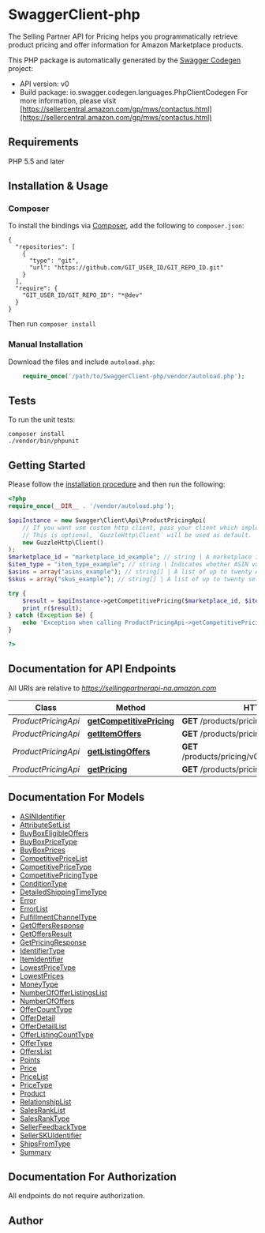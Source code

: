 # SwaggerClient-php
The Selling Partner API for Pricing helps you programmatically retrieve product pricing and offer information for Amazon Marketplace products.

This PHP package is automatically generated by the [Swagger Codegen](https://github.com/swagger-api/swagger-codegen) project:

- API version: v0
- Build package: io.swagger.codegen.languages.PhpClientCodegen
For more information, please visit [https://sellercentral.amazon.com/gp/mws/contactus.html](https://sellercentral.amazon.com/gp/mws/contactus.html)

## Requirements

PHP 5.5 and later

## Installation & Usage
### Composer

To install the bindings via [Composer](http://getcomposer.org/), add the following to `composer.json`:

```
{
  "repositories": [
    {
      "type": "git",
      "url": "https://github.com/GIT_USER_ID/GIT_REPO_ID.git"
    }
  ],
  "require": {
    "GIT_USER_ID/GIT_REPO_ID": "*@dev"
  }
}
```

Then run `composer install`

### Manual Installation

Download the files and include `autoload.php`:

```php
    require_once('/path/to/SwaggerClient-php/vendor/autoload.php');
```

## Tests

To run the unit tests:

```
composer install
./vendor/bin/phpunit
```

## Getting Started

Please follow the [installation procedure](#installation--usage) and then run the following:

```php
<?php
require_once(__DIR__ . '/vendor/autoload.php');

$apiInstance = new Swagger\Client\Api\ProductPricingApi(
    // If you want use custom http client, pass your client which implements `GuzzleHttp\ClientInterface`.
    // This is optional, `GuzzleHttp\Client` will be used as default.
    new GuzzleHttp\Client()
);
$marketplace_id = "marketplace_id_example"; // string | A marketplace identifier. Specifies the marketplace for which prices are returned.
$item_type = "item_type_example"; // string | Indicates whether ASIN values or seller SKU values are used to identify items. If you specify Asin, the information in the response will be dependent on the list of Asins you provide in the Asins parameter. If you specify Sku, the information in the response will be dependent on the list of Skus you provide in the Skus parameter. Possible values: Asin, Sku.
$asins = array("asins_example"); // string[] | A list of up to twenty Amazon Standard Identification Number (ASIN) values used to identify items in the given marketplace.
$skus = array("skus_example"); // string[] | A list of up to twenty seller SKU values used to identify items in the given marketplace.

try {
    $result = $apiInstance->getCompetitivePricing($marketplace_id, $item_type, $asins, $skus);
    print_r($result);
} catch (Exception $e) {
    echo 'Exception when calling ProductPricingApi->getCompetitivePricing: ', $e->getMessage(), PHP_EOL;
}

?>
```

## Documentation for API Endpoints

All URIs are relative to *https://sellingpartnerapi-na.amazon.com*

Class | Method | HTTP request | Description
------------ | ------------- | ------------- | -------------
*ProductPricingApi* | [**getCompetitivePricing**](docs/Api/ProductPricingApi.md#getcompetitivepricing) | **GET** /products/pricing/v0/competitivePrice | 
*ProductPricingApi* | [**getItemOffers**](docs/Api/ProductPricingApi.md#getitemoffers) | **GET** /products/pricing/v0/items/{Asin}/offers | 
*ProductPricingApi* | [**getListingOffers**](docs/Api/ProductPricingApi.md#getlistingoffers) | **GET** /products/pricing/v0/listings/{SellerSKU}/offers | 
*ProductPricingApi* | [**getPricing**](docs/Api/ProductPricingApi.md#getpricing) | **GET** /products/pricing/v0/price | 


## Documentation For Models

 - [ASINIdentifier](docs/Model/ASINIdentifier.md)
 - [AttributeSetList](docs/Model/AttributeSetList.md)
 - [BuyBoxEligibleOffers](docs/Model/BuyBoxEligibleOffers.md)
 - [BuyBoxPriceType](docs/Model/BuyBoxPriceType.md)
 - [BuyBoxPrices](docs/Model/BuyBoxPrices.md)
 - [CompetitivePriceList](docs/Model/CompetitivePriceList.md)
 - [CompetitivePriceType](docs/Model/CompetitivePriceType.md)
 - [CompetitivePricingType](docs/Model/CompetitivePricingType.md)
 - [ConditionType](docs/Model/ConditionType.md)
 - [DetailedShippingTimeType](docs/Model/DetailedShippingTimeType.md)
 - [Error](docs/Model/Error.md)
 - [ErrorList](docs/Model/ErrorList.md)
 - [FulfillmentChannelType](docs/Model/FulfillmentChannelType.md)
 - [GetOffersResponse](docs/Model/GetOffersResponse.md)
 - [GetOffersResult](docs/Model/GetOffersResult.md)
 - [GetPricingResponse](docs/Model/GetPricingResponse.md)
 - [IdentifierType](docs/Model/IdentifierType.md)
 - [ItemIdentifier](docs/Model/ItemIdentifier.md)
 - [LowestPriceType](docs/Model/LowestPriceType.md)
 - [LowestPrices](docs/Model/LowestPrices.md)
 - [MoneyType](docs/Model/MoneyType.md)
 - [NumberOfOfferListingsList](docs/Model/NumberOfOfferListingsList.md)
 - [NumberOfOffers](docs/Model/NumberOfOffers.md)
 - [OfferCountType](docs/Model/OfferCountType.md)
 - [OfferDetail](docs/Model/OfferDetail.md)
 - [OfferDetailList](docs/Model/OfferDetailList.md)
 - [OfferListingCountType](docs/Model/OfferListingCountType.md)
 - [OfferType](docs/Model/OfferType.md)
 - [OffersList](docs/Model/OffersList.md)
 - [Points](docs/Model/Points.md)
 - [Price](docs/Model/Price.md)
 - [PriceList](docs/Model/PriceList.md)
 - [PriceType](docs/Model/PriceType.md)
 - [Product](docs/Model/Product.md)
 - [RelationshipList](docs/Model/RelationshipList.md)
 - [SalesRankList](docs/Model/SalesRankList.md)
 - [SalesRankType](docs/Model/SalesRankType.md)
 - [SellerFeedbackType](docs/Model/SellerFeedbackType.md)
 - [SellerSKUIdentifier](docs/Model/SellerSKUIdentifier.md)
 - [ShipsFromType](docs/Model/ShipsFromType.md)
 - [Summary](docs/Model/Summary.md)


## Documentation For Authorization

 All endpoints do not require authorization.


## Author




